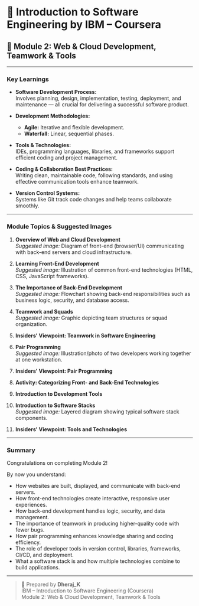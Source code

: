 # 📘 Introduction to Software Engineering by IBM – Coursera  
## 🧩 Module 2: Web & Cloud Development, Teamwork & Tools

---

### Key Learnings

- **Software Development Process:**  
  Involves planning, design, implementation, testing, deployment, and maintenance — all crucial for delivering a successful software product.

- **Development Methodologies:**  
  - **Agile:** Iterative and flexible development.  
  - **Waterfall:** Linear, sequential phases.

- **Tools & Technologies:**  
  IDEs, programming languages, libraries, and frameworks support efficient coding and project management.

- **Coding & Collaboration Best Practices:**  
  Writing clean, maintainable code, following standards, and using effective communication tools enhance teamwork.

- **Version Control Systems:**  
  Systems like Git track code changes and help teams collaborate smoothly.

---

### Module Topics & Suggested Images

1. **Overview of Web and Cloud Development**  
   *Suggested image:* Diagram of front-end (browser/UI) communicating with back-end servers and cloud infrastructure.

2. **Learning Front-End Development**  
   *Suggested image:* Illustration of common front-end technologies (HTML, CSS, JavaScript frameworks).

3. **The Importance of Back-End Development**  
   *Suggested image:* Flowchart showing back-end responsibilities such as business logic, security, and database access.

4. **Teamwork and Squads**  
   *Suggested image:* Graphic depicting team structures or squad organization.

5. **Insiders' Viewpoint: Teamwork in Software Engineering**

6. **Pair Programming**  
   *Suggested image:* Illustration/photo of two developers working together at one workstation.

7. **Insiders' Viewpoint: Pair Programming**

8. **Activity: Categorizing Front- and Back-End Technologies**

9. **Introduction to Development Tools**

10. **Introduction to Software Stacks**  
    *Suggested image:* Layered diagram showing typical software stack components.

11. **Insiders' Viewpoint: Tools and Technologies**

---

### Summary

Congratulations on completing Module 2!

By now you understand:

- How websites are built, displayed, and communicate with back-end servers.  
- How front-end technologies create interactive, responsive user experiences.  
- How back-end development handles logic, security, and data management.  
- The importance of teamwork in producing higher-quality code with fewer bugs.  
- How pair programming enhances knowledge sharing and coding efficiency.  
- The role of developer tools in version control, libraries, frameworks, CI/CD, and deployment.  
- What a software stack is and how multiple technologies combine to build applications.

---

> 🧠 Prepared by **Dheraj_K**  
> IBM – Introduction to Software Engineering (Coursera)  
> Module 2: Web & Cloud Development, Teamwork & Tools
